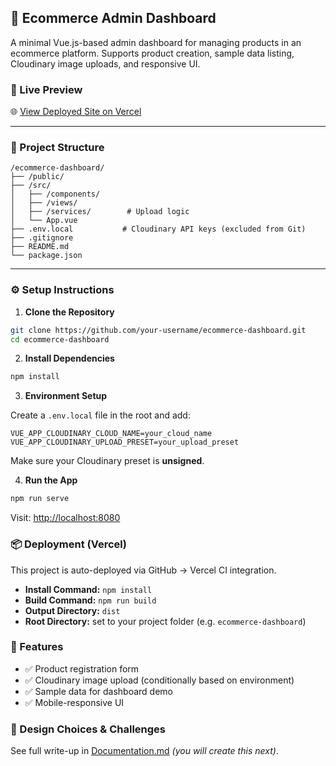 ## 🛒 Ecommerce Admin Dashboard

A minimal Vue.js-based admin dashboard for managing products in an ecommerce platform. Supports product creation, sample data listing, Cloudinary image uploads, and responsive UI.

### 🚀 Live Preview

🌐 [View Deployed Site on Vercel](https://zb-mart-admin-dashboard.vercel.app/)

---

### 📂 Project Structure

```
/ecommerce-dashboard/
├── /public/
├── /src/
│   ├── /components/
│   ├── /views/
│   ├── /services/        # Upload logic
│   └── App.vue
├── .env.local           # Cloudinary API keys (excluded from Git)
├── .gitignore
├── README.md
└── package.json
```

---

### ⚙️ Setup Instructions

1. **Clone the Repository**

```bash
git clone https://github.com/your-username/ecommerce-dashboard.git
cd ecommerce-dashboard
```

2. **Install Dependencies**

```bash
npm install
```

3. **Environment Setup**

Create a `.env.local` file in the root and add:

```env
VUE_APP_CLOUDINARY_CLOUD_NAME=your_cloud_name
VUE_APP_CLOUDINARY_UPLOAD_PRESET=your_upload_preset
```

Make sure your Cloudinary preset is **unsigned**.

4. **Run the App**

```bash
npm run serve
```

Visit: [http://localhost:8080](http://localhost:8080)


### 📦 Deployment (Vercel)

This project is auto-deployed via GitHub → Vercel CI integration.

* **Install Command:** `npm install`
* **Build Command:** `npm run build`
* **Output Directory:** `dist`
* **Root Directory:** set to your project folder (e.g. `ecommerce-dashboard`)


### 🧪 Features

* ✅ Product registration form
* ✅ Cloudinary image upload (conditionally based on environment)
* ✅ Sample data for dashboard demo
* ✅ Mobile-responsive UI


### 🧠 Design Choices & Challenges

See full write-up in [Documentation.md](./Documentation.md) *(you will create this next)*.

